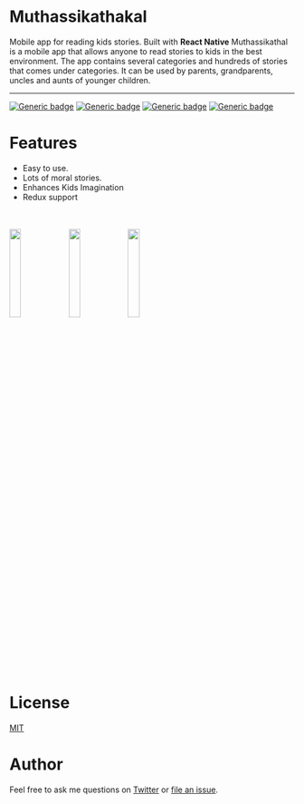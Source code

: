 # Muthassikathakal
Mobile app for reading kids stories. 
Built with **React Native**
Muthassikathal is a mobile app that allows anyone to read stories to kids in the best environment. The app contains several categories and hundreds of stories that comes under categories. It can be used by parents, grandparents, uncles and aunts of younger children.  

-----
[![Generic badge](https://img.shields.io/badge/react--native-0.65.1-brightgreen)](https://github.com/facebook/react-native)
[![Generic badge](https://img.shields.io/badge/%40react--navigation%2Fbottom--tabs-%5E6.0.9-orange)](https://reactnavigation.org/docs/bottom-tab-navigator/)
[![Generic badge](https://img.shields.io/badge/react--native--paper-%5E4.9.2-yellow)](https://github.com/callstack/react-native-paper)
[![Generic badge](https://img.shields.io/badge/react--native--snap--carousel-%5E3.9.1-red)](https://github.com/meliorence/react-native-snap-carousel)
# Features
- Easy to use.
- Lots of moral stories.
- Enhances Kids Imagination
- Redux support

<br><br>
<img src="https://nibyp.github.io/niby/assets/images/work-app.webp" width="20%">
<img src="https://nibyp.github.io/niby/assets/images/mk-2.png" width="20%">
<img src="https://nibyp.github.io/niby/assets/images/mk-3.png" width="20%">
# License
<a href="https://github.com/NibyP/Muthassikathakal">MIT</a>
# Author
Feel free to ask me questions on <a href="https://twitter.com/NibyP">Twitter</a> or <a href="https://github.com/NibyP/Muthassikathakal/issues">file an issue</a>.
